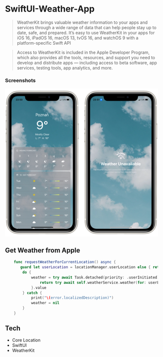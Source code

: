 # SwiftUI-Weather-App

>WeatherKit brings valuable weather information to your apps and services through a wide range of data that can help people stay up to date, safe, and prepared. It’s easy to use WeatherKit in your apps for iOS 16, iPadOS 16, macOS 13, tvOS 16, and watchOS 9 with a platform-specific Swift API

>Access to WeatherKit is included in the Apple Developer Program, which also provides all the tools, resources, and support you need to develop and distribute apps — including access to beta software, app services, testing tools, app analytics, and more.


 <h3>Screenshots</h3>
  <p align="center">
  <img src="screenshots.PNG" alt="drawing" width="600"/>
</p>

## Get Weather from Apple
```swift
    func requestWeatherForCurrentLocation() async {
       guard let userLocation = locationManager.userLocation else { return }
        do {
            weather = try await Task.detached(priority: .userInitiated) {
                return try await self.weatherService.weather(for: userLocation)
            }.value
        } catch {
            print("\(error.localizedDescription)")
            weather = nil
        }
    }
```


## Tech
  - Core Location
  - SwiftUI
  - WeatherKit
 
